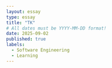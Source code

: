 ```yaml
---
layout: essay
type: essay
title: "TK"
# All dates must be YYYY-MM-DD format!
date: 2025-09-02
published: true
labels:
  - Software Engineering
  - Learning
---
```


